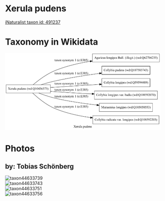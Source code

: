 
Xerula pudens
=============
  
[iNaturalist taxon id: 491237](https://www.inaturalist.org/taxa/491237)
# Taxonomy in Wikidata
  
![Xerula pudens](../wikidata_schemas/Xerula_pudens.gv.png)
# Photos

## by: Tobias Schönberg
  
![taxon44633739](https://inaturalist-open-data.s3.amazonaws.com/photos/48437264/medium.jpeg)  
![taxon44633743](https://inaturalist-open-data.s3.amazonaws.com/photos/48437271/medium.jpeg)  
![taxon44633751](https://inaturalist-open-data.s3.amazonaws.com/photos/48437282/medium.jpeg)  
![taxon44633756](https://inaturalist-open-data.s3.amazonaws.com/photos/48437288/medium.jpeg)